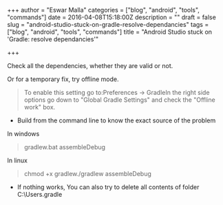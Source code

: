 +++
author = "Eswar Malla"
categories = ["blog", "android", "tools", "commands"]
date = 2016-04-08T15:18:00Z
description = ""
draft = false
slug = "android-studio-stuck-on-gradle-resolve-dependancies"
tags = ["blog", "android", "tools", "commands"]
title = "Android Studio stuck on 'Gradle: resolve dependancies'"

+++


Check all the dependencies, whether they are valid or not.

Or for a temporary fix, try offline mode.

> To enable this setting go to:Preferences -> GradleIn the right side options go down to "Global Gradle Settings" and check the "Offline work" box.

* Build from the command line to know the exact source of the problem

In windows

> gradlew.bat assembleDebug

In linux

> chmod +x gradlew./gradlew assembleDebug

* If nothing works, You can also try to delete all contents of folder C:\Users<Username>.gradle

